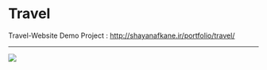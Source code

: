 # Travel
Travel-Website
Demo Project : 
http://shayanafkane.ir/portfolio/travel/
<hr>
<img src="https://res.cloudinary.com/dpzrxnav1/image/upload/v1641045840/mobile_11_1_eflwwy.png" />
